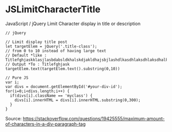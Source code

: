 # JSLimitCharacterTitle
JavaScript / jQuery Limit Character display in title or description 

```JS
// jQuery 

// Limit display title post 
let targetElem = jQuery('.title-class');
// from 0 to 10 instead of having large text 
// Default *like : Titlefghjaskklasjlasbdabsldkhalskdjakldhajsbjlashdlkasdhlaksdhlaksdhalksdhal
// Output *To : Titlefghjask
targetElem.text(targetElem.text().substring(0,10)) 
```

```JS
// Pure JS 
var i;
var divs = document.getElementById('#your-div-id');
for(i=0;i<divs.length;i++) {
  if(divs[i].className == 'myclass') {
    divs[i].innerHTML = divs[i].innerHTML.substring(0,300);
  }
}
```

Source: https://stackoverflow.com/questions/19425555/maximum-amount-of-characters-in-a-div-paragraph-tag
